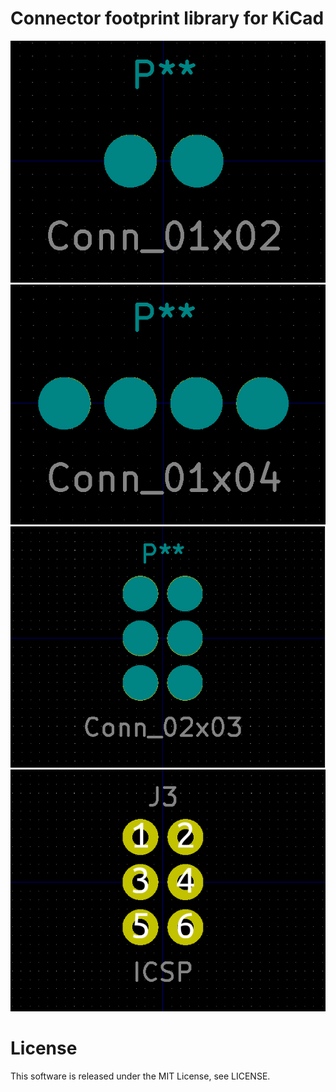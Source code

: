 
# Connector footprint library for KiCad

![footprint_Conn_01x02](https://raw.githubusercontent.com/yskoht/kicad-Conn/images/footprint_Conn_01x02.png)
![footprint_Conn_01x04](https://raw.githubusercontent.com/yskoht/kicad-Conn/images/footprint_Conn_01x04.png)
![footprint_Conn_02x03](https://raw.githubusercontent.com/yskoht/kicad-Conn/images/footprint_Conn_02x03.png)
![footprint_Conn_02x03_no_silk](https://raw.githubusercontent.com/yskoht/kicad-Conn/images/footprint_Conn_02x03_no_silk.png)

# License

This software is released under the MIT License, see LICENSE.

